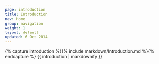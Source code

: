 ```yaml
---
page: introduction
title: Introduction
nav: Home
group: navigation
weight: 1
layout: default
updated: 6 Oct 2014
---
```


<div class="docs-section">
		{% capture introduction %}{% include markdown/Introduction.md %}{% endcapture %}
		{{ introduction | markdownify }}
</div>
